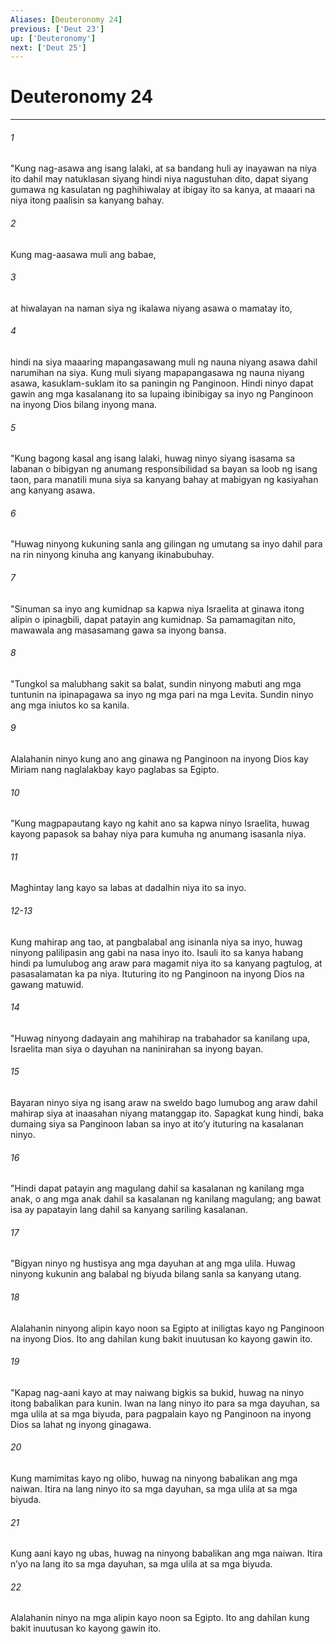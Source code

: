 ```yaml
---
Aliases: [Deuteronomy 24]
previous: ['Deut 23']
up: ['Deuteronomy']
next: ['Deut 25']
---
```

# Deuteronomy 24

***

###### 1
"Kung nag-asawa ang isang lalaki, at sa bandang huli ay inayawan na niya ito dahil may natuklasan siyang hindi niya nagustuhan dito, dapat siyang gumawa ng kasulatan ng paghihiwalay at ibigay ito sa kanya, at maaari na niya itong paalisin sa kanyang bahay. 

###### 2
Kung mag-aasawa muli ang babae, 

###### 3
at hiwalayan na naman siya ng ikalawa niyang asawa o mamatay ito, 

###### 4
hindi na siya maaaring mapangasawang muli ng nauna niyang asawa dahil narumihan na siya. Kung muli siyang mapapangasawa ng nauna niyang asawa, kasuklam-suklam ito sa paningin ng Panginoon. Hindi ninyo dapat gawin ang mga kasalanang ito sa lupaing ibinibigay sa inyo ng Panginoon na inyong Dios bilang inyong mana. 

###### 5
"Kung bagong kasal ang isang lalaki, huwag ninyo siyang isasama sa labanan o bibigyan ng anumang responsibilidad sa bayan sa loob ng isang taon, para manatili muna siya sa kanyang bahay at mabigyan ng kasiyahan ang kanyang asawa. 

###### 6
"Huwag ninyong kukuning sanla ang gilingan ng umutang sa inyo dahil para na rin ninyong kinuha ang kanyang ikinabubuhay. 

###### 7
"Sinuman sa inyo ang kumidnap sa kapwa niya Israelita at ginawa itong alipin o ipinagbili, dapat patayin ang kumidnap. Sa pamamagitan nito, mawawala ang masasamang gawa sa inyong bansa. 

###### 8
"Tungkol sa malubhang sakit sa balat, sundin ninyong mabuti ang mga tuntunin na ipinapagawa sa inyo ng mga pari na mga Levita. Sundin ninyo ang mga iniutos ko sa kanila. 

###### 9
Alalahanin ninyo kung ano ang ginawa ng Panginoon na inyong Dios kay Miriam nang naglalakbay kayo paglabas sa Egipto. 

###### 10
"Kung magpapautang kayo ng kahit ano sa kapwa ninyo Israelita, huwag kayong papasok sa bahay niya para kumuha ng anumang isasanla niya. 

###### 11
Maghintay lang kayo sa labas at dadalhin niya ito sa inyo.

###### 12-13
Kung mahirap ang tao, at pangbalabal ang isinanla niya sa inyo, huwag ninyong palilipasin ang gabi na nasa inyo ito. Isauli ito sa kanya habang hindi pa lumulubog ang araw para magamit niya ito sa kanyang pagtulog, at pasasalamatan ka pa niya. Ituturing ito ng Panginoon na inyong Dios na gawang matuwid. 

###### 14
"Huwag ninyong dadayain ang mahihirap na trabahador sa kanilang upa, Israelita man siya o dayuhan na naninirahan sa inyong bayan. 

###### 15
Bayaran ninyo siya ng isang araw na sweldo bago lumubog ang araw dahil mahirap siya at inaasahan niyang matanggap ito. Sapagkat kung hindi, baka dumaing siya sa Panginoon laban sa inyo at itoʼy ituturing na kasalanan ninyo. 

###### 16
"Hindi dapat patayin ang magulang dahil sa kasalanan ng kanilang mga anak, o ang mga anak dahil sa kasalanan ng kanilang magulang; ang bawat isa ay papatayin lang dahil sa kanyang sariling kasalanan. 

###### 17
"Bigyan ninyo ng hustisya ang mga dayuhan at ang mga ulila. Huwag ninyong kukunin ang balabal ng biyuda bilang sanla sa kanyang utang. 

###### 18
Alalahanin ninyong alipin kayo noon sa Egipto at iniligtas kayo ng Panginoon na inyong Dios. Ito ang dahilan kung bakit inuutusan ko kayong gawin ito. 

###### 19
"Kapag nag-aani kayo at may naiwang bigkis sa bukid, huwag na ninyo itong babalikan para kunin. Iwan na lang ninyo ito para sa mga dayuhan, sa mga ulila at sa mga biyuda, para pagpalain kayo ng Panginoon na inyong Dios sa lahat ng inyong ginagawa. 

###### 20
Kung mamimitas kayo ng olibo, huwag na ninyong babalikan ang mga naiwan. Itira na lang ninyo ito sa mga dayuhan, sa mga ulila at sa mga biyuda. 

###### 21
Kung aani kayo ng ubas, huwag na ninyong babalikan ang mga naiwan. Itira nʼyo na lang ito sa mga dayuhan, sa mga ulila at sa mga biyuda. 

###### 22
Alalahanin ninyo na mga alipin kayo noon sa Egipto. Ito ang dahilan kung bakit inuutusan ko kayong gawin ito.
